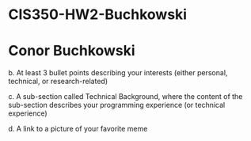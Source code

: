 # CIS350-HW2-Buchkowski

# Conor Buchkowski

b.	At least 3 bullet points describing your interests (either personal, technical, or research-related)

c.	A sub-section called Technical Background, where the content of the sub-section describes your programming experience (or technical experience)

d.	A link to a picture of your favorite meme
